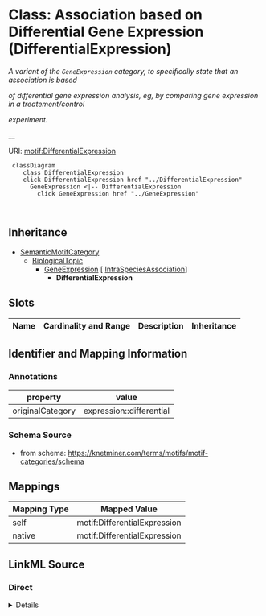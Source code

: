 

# Class: Association based on Differential Gene Expression (DifferentialExpression) 


_A variant of the `GeneExpression` category, to specifically state that an association is based_

_of differential gene expression analysis, eg, by comparing gene expression in a treatement/control_

_experiment._

__





URI: [motif:DifferentialExpression](https://knetminer.com/terms/motifs/motif-categories/DifferentialExpression)






```mermaid
 classDiagram
    class DifferentialExpression
    click DifferentialExpression href "../DifferentialExpression"
      GeneExpression <|-- DifferentialExpression
        click GeneExpression href "../GeneExpression"
      
      
```





## Inheritance
* [SemanticMotifCategory](SemanticMotifCategory.md)
    * [BiologicalTopic](BiologicalTopic.md)
        * [GeneExpression](GeneExpression.md) [ [IntraSpeciesAssociation](IntraSpeciesAssociation.md)]
            * **DifferentialExpression**



## Slots

| Name | Cardinality and Range | Description | Inheritance |
| ---  | --- | --- | --- |









## Identifier and Mapping Information





### Annotations

| property | value |
| --- | --- |
| originalCategory | expression::differential |




### Schema Source


* from schema: https://knetminer.com/terms/motifs/motif-categories/schema




## Mappings

| Mapping Type | Mapped Value |
| ---  | ---  |
| self | motif:DifferentialExpression |
| native | motif:DifferentialExpression |







## LinkML Source

<!-- TODO: investigate https://stackoverflow.com/questions/37606292/how-to-create-tabbed-code-blocks-in-mkdocs-or-sphinx -->

### Direct

<details>
```yaml
name: DifferentialExpression
annotations:
  originalCategory:
    tag: originalCategory
    value: expression::differential
description: 'A variant of the `GeneExpression` category, to specifically state that
  an association is based

  of differential gene expression analysis, eg, by comparing gene expression in a
  treatement/control

  experiment.

  '
title: Association based on Differential Gene Expression
notes:
- 'original category no: 2.1'
from_schema: https://knetminer.com/terms/motifs/motif-categories/schema
is_a: GeneExpression

```
</details>

### Induced

<details>
```yaml
name: DifferentialExpression
annotations:
  originalCategory:
    tag: originalCategory
    value: expression::differential
description: 'A variant of the `GeneExpression` category, to specifically state that
  an association is based

  of differential gene expression analysis, eg, by comparing gene expression in a
  treatement/control

  experiment.

  '
title: Association based on Differential Gene Expression
notes:
- 'original category no: 2.1'
from_schema: https://knetminer.com/terms/motifs/motif-categories/schema
is_a: GeneExpression

```
</details>